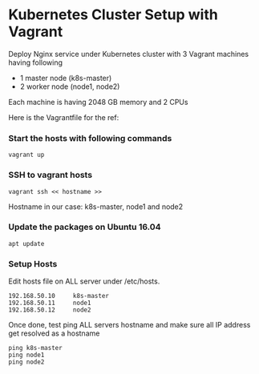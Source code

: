 # Kubernetes Cluster Setup with Vagrant

Deploy Nginx service under Kubernetes cluster with 3 Vagrant machines having following 
- 1 master node (k8s-master)
- 2 worker node (node1, node2)

Each machine is having 2048 GB memory and 2 CPUs

Here is the Vagrantfile for the ref:

### Start the hosts with following commands

```
vagrant up
```

### SSH to vagrant hosts
```
vagrant ssh << hostname >>
```

Hostname in our case: k8s-master, node1 and node2

### Update the packages on Ubuntu 16.04

```
apt update
```

### Setup Hosts

Edit hosts file on ALL server under /etc/hosts. 

```
192.168.50.10     k8s-master
192.168.50.11     node1
192.168.50.12     node2
```

Once done, test ping ALL servers hostname and make sure all IP address get resolved as a hostname

```
ping k8s-master
ping node1
ping node2

```
